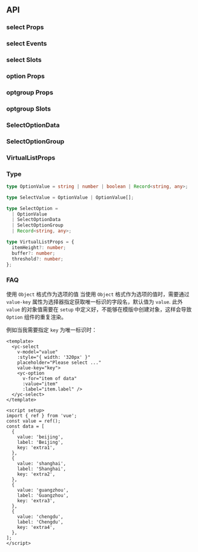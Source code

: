 ## API

### select Props

<field-table :data="selectProps"/>

### select Events

<field-table :data="selectEvents" type="emits" />

### select Slots

<field-table :data="selectSlots"  type="slots"/>

### option Props

<field-table :data="optionProps"/>

### optgroup Props

<field-table :data="optgroupProps"/>

### optgroup Slots

<field-table :data="optgroupSlots"  type="slots"/>

### SelectOptionData

<field-table :data="selectOptionDataProps"/>

### SelectOptionGroup

<field-table :data="selectOptionGroupProps"/>

### VirtualListProps

<field-table :data="virtualListPropsProps"/>

### Type

```typescript
type OptionValue = string | number | boolean | Record<string, any>;

type SelectValue = OptionValue | OptionValue[];

type SelectOption =
  | OptionValue
  | SelectOptionData
  | SelectOptionGroup
  | Record<string, any>;

type VirtualListProps = {
  itemHeight?: number;
  buffer?: number;
  threshold?: number;
};
```

### FAQ

使用 `Object` 格式作为选项的值
当使用 `Object` 格式作为选项的值时，需要通过 `value-key` 属性为选择器指定获取唯一标识的字段名，默认值为 `value`.
此外 `value` 的对象值需要在 `setup` 中定义好，不能够在模版中创建对象，这样会导致 `Option` 组件的重复渲染。

例如当我需要指定 `key` 为唯一标识时：

```vue
<template>
  <yc-select
    v-model="value"
    :style="{ width: '320px' }"
    placeholder="Please select ..."
    value-key="key">
    <yc-option
      v-for="item of data"
      :value="item"
      :label="item.label" />
  </yc-select>
</template>

<script setup>
import { ref } from 'vue';
const value = ref();
const data = [
  {
    value: 'beijing',
    label: 'Beijing',
    key: 'extra1',
  },
  {
    value: 'shanghai',
    label: 'Shanghai',
    key: 'extra2',
  },
  {
    value: 'guangzhou',
    label: 'Guangzhou',
    key: 'extra3',
  },
  {
    value: 'chengdu',
    label: 'Chengdu',
    key: 'extra4',
  },
];
</script>
```

<script setup>
import { ref } from 'vue';

const selectProps = ref([
  {
    name: 'multiple',
    desc: '是否开启多选模式（多选模式默认开启搜索）',
    type: 'boolean',
    value: 'false',
  },
  {
    name: 'model-value (v-model)',
    desc: '绑定值',
    type: 'SelectValue',
    value: '-',
  },
  {
    name: 'default-value',
    desc: '默认值（非受控模式）',
    type: 'SelectValue',
    value: "'' (single) | [] (multiple)",
  },
  {
    name: 'input-value (v-model)',
    desc: '输入框的值',
    type: 'string',
    value: '-',
  },
  {
    name: 'default-input-value',
    desc: '输入框的默认值（非受控模式）',
    type: 'string',
    value: "''",
  },
  {
    name: 'size',
    desc: '选择框的大小',
    type: "Size",
    value: "'medium'",
    href:"/guide/types"
  },
  {
    name: 'placeholder',
    desc: '占位符',
    type: 'string',
    value: '-',
  },
  {
    name: 'loading',
    desc: '是否为加载中状态',
    type: 'boolean',
    value: 'false',
  },
  {
    name: 'disabled',
    desc: '是否禁用',
    type: 'boolean',
    value: 'false',
  },
  {
    name: 'error',
    desc: '是否为错误状态',
    type: 'boolean',
    value: 'false',
  },
  {
    name: 'allow-clear',
    desc: '是否允许清空',
    type: 'boolean',
    value: 'false',
  },
  {
    name: 'allow-search',
    desc: '是否允许搜索',
    type: 'boolean',
    value: 'false (single) | true (multiple)',
  },
  {
    name: 'allow-create',
    desc: '是否允许创建',
    type: 'boolean',
    value: 'false',
  },
  {
    name: 'max-tag-count',
    desc: '多选模式下，最多显示的标签数量。0 表示不限制',
    type: 'number',
    value: '0',
  },
  {
    name: 'popup-container',
    desc: '弹出框的挂载容器',
    type: 'PopupContainer',
    value: '-',
    href:"/guide/types"
  },
  {
    name: 'bordered',
    desc: '是否显示输入框的边框',
    type: 'boolean',
    value: 'true',
  },
  {
    name: 'popup-visible (v-model)',
    desc: '是否显示下拉菜单',
    type: 'boolean',
    value: '-',
  },
  {
    name: 'default-popup-visible',
    desc: '弹出框默认是否可见（非受控模式）',
    type: 'boolean',
    value: 'false',
  },
  {
    name: 'unmount-on-close',
    desc: '是否在下拉菜单关闭时销毁元素',
    type: 'boolean',
    value: 'false',
  },
  {
    name: 'filter-option',
    desc: '是否过滤选项',
    type: 'boolean | FilterOption<SelectOptionData>',
    value: 'true',
    href:'/guide/types'
  },
  {
    name: 'options',
    desc: '选项数据',
    type: 'SelectOption[]',
    value: '[]',
  },
  {
    name: 'virtual-list-props',
    desc: '传递虚拟列表属性，传入此参数以开启虚拟滚动 VirtualListProps',
    type: 'VirtualListProps',
    value: '-',
  },
  {
    name: 'trigger-props',
    desc: '下拉菜单的触发器属性',
    type: 'TriggerProps',
    value: '-',
    href: '/components/trigger'  
  },
  {
    name: 'format-label',
    desc: '格式化显示内容',
    type: 'Format<SelectOptionData>',
    value: '-',
    href:'/guide/types'
  },
  {
    name: 'fallback-option',
    desc: '自定义值中不存在的选项',
    type: 'FallBack<SelectOptionValue, SelectOptionData>',
    value: 'true',
    href: '/guide/types'
  },
  {
    name: 'show-extryc-options',
    desc: '是否在下拉菜单中显示额外选项',
    type: 'boolean',
    value: 'true',
  },
  {
    name: 'value-key',
    desc: '用于确定选项键值的属性名',
    type: 'string',
    value: "'value'",
  },
  {
    name: 'search-delay',
    desc: '触发搜索事件的延迟时间',
    type: 'number',
    value: '`500`',
  },
  {
    name: 'limit',
    desc: '多选时最多的选择个数',
    type: 'number',
    value: '`0`',
  },
  {
    name: 'field-names',
    desc: '自定义 SelectOptionData 中的字段',
    type: 'SelectFieldNames',
    value: '-',
  },
  {
    name: 'scrollbar',
    desc: '是否开启虚拟滚动条',
    type: 'boolean',
    value: 'true',
  },
  {
    name: 'show-header-on-empty',
    desc: '空状态时是否显示header',
    type: 'boolean',
    value: 'false',
  },
  {
    name: 'show-footer-on-empty',
    desc: '空状态时是否显示footer',
    type: 'boolean',
    value: 'false',
  },
  {
    name: 'tag-nowrap',
    desc: '标签内容不换行',
    type: 'boolean',
    value: 'false',
  },
]);

const selectEvents = ref([
  {
    name: 'change',
    desc: '值发生改变时触发',
    type: {
      value: 'SelectValue'
    },
    value: '-',
  },
  {
    name: 'input-value-change',
    desc: '输入框的值发生改变时触发',
    type: {
      inputValue: 'string'
    },
    value: '-',
  },
  {
    name: 'popup-visible-change',
    desc: '下拉框的显示状态改变时触发',
    type: {
      visible: 'boolean'
    },
    value: '-',
  },
  {
    name: 'clear',
    desc: '点击清除按钮时触发',
    type: '-',
    value: '-',
  },
  {
    name: 'remove',
    desc: '点击标签的删除按钮时触发',
    type: {
      removed: 'OptionValue'
    },
    value: '-',
  },
  {
    name: 'search',
    desc: '用户搜索时触发',
    type: {
      inputValue: 'string'
    },
    value: '-',
  },
  {
    name: 'dropdown-scroll',
    desc: '下拉菜单发生滚动时触发',
    type: {
      ev: 'Event'
    },
    value: '-',
  },
  {
    name: 'dropdown-reach-bottom',
    desc: '下拉菜单滚动到底部时触发',
    type: {
      ev: 'Event'
    },
    value: '-',
  },
  {
    name: 'exceed-limit',
    desc: '多选超出限制时触发',
    type: {
      value: 'OptionValue',
      ev: 'Event'
    },
    value: '-',
  },
]);

const selectSlots = ref([
  {
    name: 'trigger',
    desc: '自定义触发元素',
    type: '-',
    value: '-',
  },
  {
    name: 'prefix',
    desc: '前缀元素',
    type: '-',
    value: '-',
  },
  {
    name: 'search-icon',
    desc: '选择框的搜索图标',
    type: '-',
    value: '-',
  },
  {
    name: 'loading-icon',
    desc: '选择框的加载中图标',
    type: '-',
    value: '-',
  },
  {
    name: 'arrow-icon',
    desc: '选择框的箭头图标',
    type: '-',
    value: '-',
  },
  {
    name: 'footer',
    desc: '下拉框的页脚',
    type: '-',
    value: '-',
  },
  {
    name: 'header',
    desc: '下拉框的页头',
    type: '-',
    value: '-',
  },
  {
    name: 'label',
    desc: '选择框的显示内容',
    type: {
      data: 'SelectOptionData'
    },
    value: '-',
  },
  {
    name: 'option',
    desc: '选项内容',
    type: {
      data: 'SelectOptionData'
    },
    value: '-',
  },
  {
    name: 'empty',
    desc: '选项为空时的显示内容',
    type: '-',
    value: '-',
  },
]);

const optionProps = ref([
  {
    name: 'value',
    desc: '选项值（如不填，会从内容中获取）',
    type: 'OptionValue',
    value: '-',
  },
  {
    name: 'label',
    desc: '选项标签（如不填，会从内容中获取）',
    type: 'string',
    value: '-',
  },
  {
    name: 'disabled',
    desc: '是否禁用',
    type: 'boolean',
    value: 'false',
  },
  {
    name: 'tag-props',
    desc: '展示的标签属性',
    type: 'TagProps',
    value: '-',
    href: '/components/tag'
  },
  {
    name: 'index',
    desc: '用于手动指定选项的 index',
    type: 'number',
    value: '-',
  },
]);

const optgroupProps = ref([
  {
    name: 'label',
    desc: '选项组的标题',
    type: 'string',
    value: '-',
  },
]);

const optgroupSlots = ref([
  {
    name: 'label',
    desc: '选项组的标题',
    type: '-',
    value: '-',
  },
]);

const selectOptionDataProps = ref([
  {
    name: 'value',
    desc: '选项值',
    type: 'SelectValue',
    value: '-',
  },
  {
    name: 'label',
    desc: '选项内容',
    type: 'string',
    value: '-',
  },
  {
    name: 'disabled',
    desc: '是否禁用',
    type: 'boolean',
    value: 'false',
  },
  {
    name: 'tagProps',
    desc: '选项对应的多选标签的属性',
    type: 'any',
    value: '-',
  },
  {
    name: 'render',
    desc: '自定义渲染',
    type: 'RenderFunction',
    value: '-',
  },
]);

const selectOptionGroupProps = ref([
  {
    name: 'isGroup',
    desc: '是否为选项组',
    type: 'true',
    value: '-',
  },
  {
    name: 'label',
    desc: '选项组标题',
    type: 'string',
    value: '-',
  },
  {
    name: 'options',
    desc: '选项组中的选项',
    type: 'SelectOption[]',
    value: '-',
  },
]);

const virtualListPropsProps = ref([
  {
    name: 'itemHeight（必填）',
    desc: '每一项的高度',
    type: 'number',
    value: '-',

  },
  {
    name: 'threshold',
    desc: '开启虚拟滚动的元素数量阈值，当数据数量小于阈值时不会开启虚拟滚动。',
    type: 'number',
    value: '-',
  },
]);

</script>
